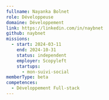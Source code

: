 ```yaml
---
fullname: Nayanka Bolnet
role: Développeuse
domaine: Développement
link: https://linkedin.com/in/naybnet
github: naybnet
missions:
  - start: 2024-03-11
    end: 2024-10-31
    status: independent
    employer: Scopyleft
    startups:
      - mon-suivi-social
memberType: beta
competences:
  - Développement Full-stack
---
```

